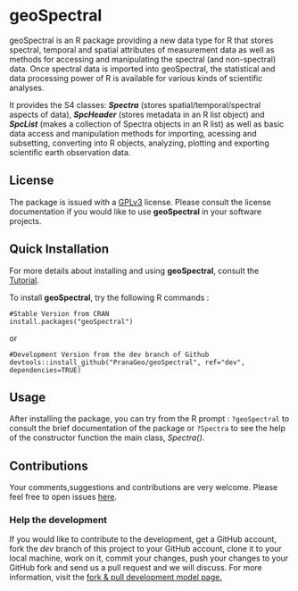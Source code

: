 # geoSpectral

geoSpectral is an R package providing a new data type for R that stores spectral, temporal and spatial attributes of measurement data as well as methods for accessing and manipulating the spectral (and non-spectral) data. Once spectral data is imported into geoSpectral, the statistical and data processing power of R is available for various kinds of scientific analyses.

It provides the S4 classes: **_Spectra_** (stores spatial/temporal/spectral aspects of data), **_SpcHeader_** (stores metadata in an R list object) and **_SpcList_** (makes a collection of Spectra objects in an R list) as well as basic data access and manipulation methods for importing, acessing and subsetting, converting into R objects, analyzing, plotting and exporting scientific earth observation data.

## License
The package is issued with a [GPLv3](http://www.gnu.org/copyleft/gpl.html) license. Please consult the license documentation if you would like to use **geoSpectral** in your software projects.

## Quick Installation 
For more details about installing and using **geoSpectral**, consult the [Tutorial](https://pranageo.com/geospectral/geospectral-tutorial/).

To install **geoSpectral**, try the following R commands :

```
#Stable Version from CRAN
install.packages("geoSpectral")
```
or 

```
#Development Version from the dev branch of Github
devtools::install_github("PranaGeo/geoSpectral", ref="dev", dependencies=TRUE)
```

## Usage
After installing the package, you can try from the R prompt : ```?geoSpectral``` to consult the brief documentation of the package or ```?Spectra``` to  see the help of the constructor function the main class, *Spectra()*.

## Contributions
Your comments,suggestions and contributions are very welcome. Please feel free to open issues [here](https://github.com/PranaGeo/geoSpectral/issues).

### Help the development
If you would like to contribute to the development, get a GitHub account, fork the *dev* branch of this project to your GitHub account, clone it to your local machine, work on it, commit your changes, push your changes to your GitHub fork and send us a pull request and we will discuss. For more information, visit the [fork & pull development model page.](https://help.github.com/articles/using-pull-requests/#fork--pull)